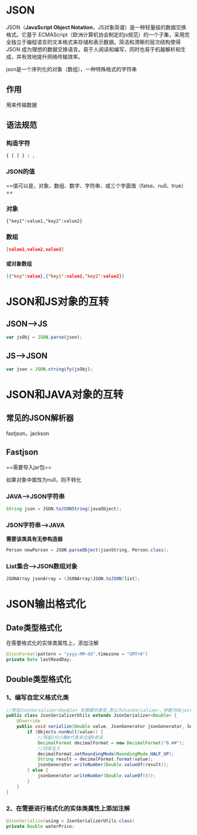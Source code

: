 # JSON

JSON（**JavaScript Object Notation**，JS对象简谱）是一种轻量级的数据交换格式。它基于 ECMAScript（欧洲计算机协会制定的js规范）的一个子集，采用完全独立于编程语言的文本格式来存储和表示数据。简洁和清晰的层次结构使得 JSON 成为理想的数据交换语言。易于人阅读和编写，同时也易于机器解析和生成，并有效地提升网络传输效率。

json是一个序列化的对象（数组），一种特殊格式的字符串

## 作用

用来传输数据

## 语法规范

### 构造字符

`{ [ ] } : ,`

### JSON的值

==值可以是，对象、数组、数字、字符串、或三个字面值（false、null、true）==

### 对象

```jso
{"key1":value1,"key2":value2}
```

### 数组

```json
[value1,value2,value3]
```

#### 或对象数组

```json
[{"key":value},{"key1":value1,"key2":value2}]
```

# JSON和JS对象的互转

## JSON-->JS

```js
var jsObj = JSON.parse(json);
```

## JS-->JSON

```js
var json = JSON.stringify(jsObj);
```

# JSON和JAVA对象的互转

## 常见的JSON解析器

fastjson，jackson

## Fastjson

==需要导入jar包==

如果对象中属性为null，则不转化

### JAVA-->JSON字符串

```java
String json = JSON.toJSONString(javaObject);
```

### JSON字符串-->JAVA

**需要该类具有无参构造器**

```java
Person newPerson = JSON.parseObject(jsonString, Person.class);
```

### List集合-->JSON数组对象

```java
JSONArray jsonArray = (JSONArray)JSON.toJSON(list);
```

# JSON输出格式化

## Date类型格式化

在需要格式化的实体类属性上，添加注解

```java
@JsonFormat(pattern = "yyyy-MM-dd",timezone = "GMT+8")
private Date lastReadDay;
```

## Double类型格式化

### 1、编写自定义格式化类

```java
//修改JsonSerializer<Double> 到需要的类型,默认为JsonSerializer，参数为Object value
public class JsonSerializerUtils extends JsonSerializer<Double> {
    @Override
    public void serialize(Double value, JsonGenerator jsonGenerator, SerializerProvider serializerProvider) throws IOException {
        if (Objects.nonNull(value)) {
            //保留2位小数#代表末位是0舍去
            DecimalFormat decimalFormat = new DecimalFormat("0.##");
            //四舍五入
            decimalFormat.setRoundingMode(RoundingMode.HALF_UP);
            String result = decimalFormat.format(value);
            jsonGenerator.writeNumber(Double.valueOf(result));
        } else {
            jsonGenerator.writeNumber(Double.valueOf(0));
        }
    }
}
```

### 2、在需要进行格式化的实体类属性上添加注解

```java
@JsonSerialize(using = JsonSerializerUtils.class)
private Double waterPrice;
```



